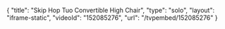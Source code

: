 {
    "title": "Skip Hop Tuo Convertible High Chair",
    "type": "solo",
    "layout": "iframe-static",
    "videoId": "152085276",
    "url": "\/tvpembed\/152085276"
}